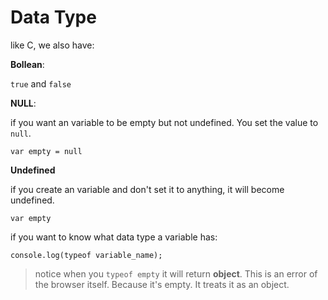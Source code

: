 # Data Type

like C, we also have:

**Bollean**:

`true` and `false`

**NULL**:

if you want an variable to be empty but not undefined. You set the value to `null`.

`var empty = null`

**Undefined**

if you create an variable and don't set it to anything, it will become undefined.

`var empty`

if you want to know what data type a variable has:

`console.log(typeof variable_name);`

> notice when you `typeof empty` it will return **object**. This is an error of the browser itself. Because it's empty. It treats it as an object.